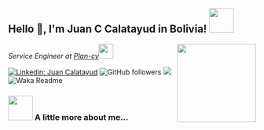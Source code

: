 <h2>Hello 👋, I'm Juan C Calatayud in Bolivia! <img src="https://media.giphy.com/media/ES4Vcv8zWfIt2/giphy.gif" width="50"></h2>

<img align='right' src="https://media.giphy.com/media/VOPK1BqsMEJRS/giphy.gif" height="160">
<p><em>Service Engineer at <a href="https://github.com/plan-cy">Plan-cy</a><img src="https://media.giphy.com/media/11dR2hEgtN5KoM/giphy.gif" width="30"> 
</em></p>

[![Linkedin: Juan Calatayud](https://img.shields.io/badge/-RayKo-blue?style=flat-square&logo=Linkedin&logoColor=white&link=https://www.linkedin.com/in/juan-carlos-c-730a21145/)](https://www.linkedin.com/in/juan-carlos-c-730a21145/)
![GitHub followers](https://img.shields.io/github/followers/jccm17?label=Follow&style=social)
![](https://visitor-badge.glitch.me/badge?page_id=jccm17)
![Waka Readme](https://github.com/anmol098/anmol098/workflows/Waka%20Readme/badge.svg)

### <img src="https://media.giphy.com/media/VgCDAzcKvsR6OM0uWg/giphy.gif" width="50"> A little more about me...  
